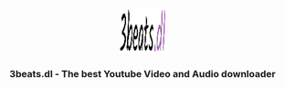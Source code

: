 <a name="readme-top"></a>

<div align="center">
  <a href="https://github.com/othneildrew/Best-README-Template">
    <img src="static/img/logo.png" alt="Logo" width="80" height="80">
  </a>

  <h3 align="center">3beats.dl - The best Youtube Video and Audio downloader</h3>
</div>
